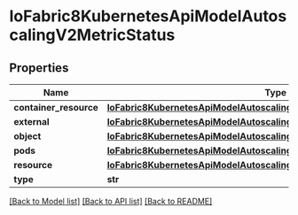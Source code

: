 # IoFabric8KubernetesApiModelAutoscalingV2MetricStatus

## Properties
Name | Type | Description | Notes
------------ | ------------- | ------------- | -------------
**container_resource** | [**IoFabric8KubernetesApiModelAutoscalingV2ContainerResourceMetricStatus**](IoFabric8KubernetesApiModelAutoscalingV2ContainerResourceMetricStatus.md) |  | [optional] 
**external** | [**IoFabric8KubernetesApiModelAutoscalingV2ExternalMetricStatus**](IoFabric8KubernetesApiModelAutoscalingV2ExternalMetricStatus.md) |  | [optional] 
**object** | [**IoFabric8KubernetesApiModelAutoscalingV2ObjectMetricStatus**](IoFabric8KubernetesApiModelAutoscalingV2ObjectMetricStatus.md) |  | [optional] 
**pods** | [**IoFabric8KubernetesApiModelAutoscalingV2PodsMetricStatus**](IoFabric8KubernetesApiModelAutoscalingV2PodsMetricStatus.md) |  | [optional] 
**resource** | [**IoFabric8KubernetesApiModelAutoscalingV2ResourceMetricStatus**](IoFabric8KubernetesApiModelAutoscalingV2ResourceMetricStatus.md) |  | [optional] 
**type** | **str** |  | [optional] 

[[Back to Model list]](../README.md#documentation-for-models) [[Back to API list]](../README.md#documentation-for-api-endpoints) [[Back to README]](../README.md)

